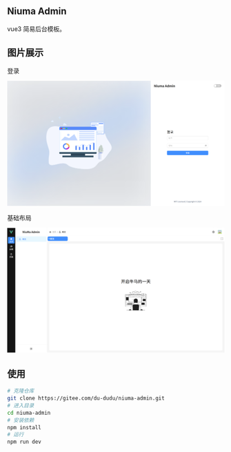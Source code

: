 ## Niuma Admin

vue3 简易后台模板。

## 图片展示

登录

![](./doc/img/login.png)

基础布局

![](./doc/img/layout.png)

## 使用

```bash
# 克隆仓库
git clone https://gitee.com/du-dudu/niuma-admin.git
# 进入目录
cd niuma-admin
# 安装依赖
npm install
# 运行
npm run dev
```
